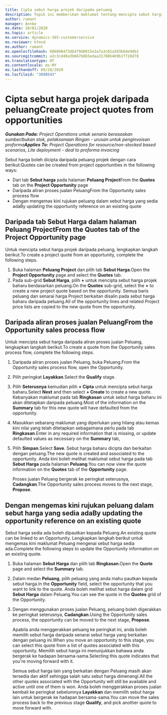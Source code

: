 ```yaml
---
title: Cipta sebut harga projek daripada peluang
description: Topik ini memberikan maklumat tentang mencipta sebut harga projek daripada peluang.
author: rumant
manager: Annbe
ms.date: 10/01/2020
ms.topic: article
ms.service: dynamics-365-customerservice
ms.reviewer: kfend
ms.author: rumant
ms.openlocfilehash: 606098473db479d0015e3a7a3c01a3d3b6de9db1
ms.sourcegitcommit: a2c3cd49a3b667b8b5edaa31788b4b9b1f728d78
ms.translationtype: HT
ms.contentlocale: ms-MY
ms.lasthandoff: 09/28/2020
ms.locfileid: "3898543"
---
```

# <a name="create-project-quotes-from-opportunities"></a><span data-ttu-id="87a27-103">Cipta sebut harga projek daripada peluang</span><span class="sxs-lookup"><span data-stu-id="87a27-103">Create project quotes from opportunities</span></span>

<span data-ttu-id="87a27-104">_**Gunakan Pada:** Project Operations untuk senario berasaskan sumber/bukan stok, pelaksanaan Ringan - urusan untuk penginvoisan proforma_</span><span class="sxs-lookup"><span data-stu-id="87a27-104">_**Applies To:** Project Operations for resource/non-stocked based scenarios, Lite deployment - deal to proforma invoicing_</span></span>

<span data-ttu-id="87a27-105">Sebut harga boleh dicipta daripada peluang projek dengan cara berikut:</span><span class="sxs-lookup"><span data-stu-id="87a27-105">Quotes can be created from project opportunities in the following ways:</span></span>

- <span data-ttu-id="87a27-106">Dari tab **Sebut harga** pada halaman **Peluang Project**</span><span class="sxs-lookup"><span data-stu-id="87a27-106">From the **Quotes** tab on the **Project Opportunity** page</span></span>
- <span data-ttu-id="87a27-107">Daripada aliran proses jualan Peluang</span><span class="sxs-lookup"><span data-stu-id="87a27-107">From the Opportunity sales process flow</span></span>
- <span data-ttu-id="87a27-108">Dengan mengemas kini rujukan peluang dalam sebut harga yang sedia ada</span><span class="sxs-lookup"><span data-stu-id="87a27-108">By updating the opportunity reference on an existing quote</span></span>

## <a name="from-the-quotes-tab-of-the-project-opportunity-page"></a><span data-ttu-id="87a27-109">Daripada tab Sebut Harga dalam halaman Peluang Project</span><span class="sxs-lookup"><span data-stu-id="87a27-109">From the Quotes tab of the Project Opportunity page</span></span>

<span data-ttu-id="87a27-110">Untuk mencipta sebut harga projek daripada peluang, lengkapkan langkah berikut.</span><span class="sxs-lookup"><span data-stu-id="87a27-110">To create a project quote from an opportunity, complete the following steps.</span></span>

1. <span data-ttu-id="87a27-111">Buka halaman **Peluang Project** dan pilih tab **Sebut Harga**.</span><span class="sxs-lookup"><span data-stu-id="87a27-111">Open the **Project Opportunity** page and select the **Quotes** tab.</span></span> 
2. <span data-ttu-id="87a27-112">Pada sub-grid **Sebut Harga**, pilih **+** untuk mencipta sebut harga projek baharu berdasarkan peluang.</span><span class="sxs-lookup"><span data-stu-id="87a27-112">On the **Quotes** sub-grid, select the **+** to create a new project quote based on the opportunity.</span></span> <span data-ttu-id="87a27-113">Semua baris peluang dan senarai harga Project berkaitan disalin pada sebut harga baharu daripada peluang.</span><span class="sxs-lookup"><span data-stu-id="87a27-113">All of the opportunity lines and related Project price lists are copied to the new quote from the opportunity.</span></span>

## <a name="from-the-opportunity-sales-process-flow"></a><span data-ttu-id="87a27-114">Daripada aliran proses jualan Peluang</span><span class="sxs-lookup"><span data-stu-id="87a27-114">From the Opportunity sales process flow</span></span>

<span data-ttu-id="87a27-115">Untuk mencipta sebut harga daripada aliran proses jualan Peluang, lengkapkan langkah berikut.</span><span class="sxs-lookup"><span data-stu-id="87a27-115">To create a quote from the Opportunity sales process flow, complete the following steps.</span></span>

1. <span data-ttu-id="87a27-116">Daripada aliran proses jualan Peluang, buka Peluang.</span><span class="sxs-lookup"><span data-stu-id="87a27-116">From the Opportunity sales process flow, open the Opportunity.</span></span>
2. <span data-ttu-id="87a27-117">Pilih peringkat **Layakkan**.</span><span class="sxs-lookup"><span data-stu-id="87a27-117">Select the **Qualify** stage.</span></span> 
3. <span data-ttu-id="87a27-118">Pilih **Seterusnya** kemudian pilih **+ Cipta** untuk mencipta sebut harga baharu.</span><span class="sxs-lookup"><span data-stu-id="87a27-118">Select **Next** and then select **+ Create** to create a new quote.</span></span> <span data-ttu-id="87a27-119">Kebanyakan maklumat pada tab **Ringkasan** untuk sebut harga baharu ini akan ditetapkan daripada peluang.</span><span class="sxs-lookup"><span data-stu-id="87a27-119">Most of the information on the **Summary** tab for this new quote will have defaulted from the opportunity.</span></span> 
4. <span data-ttu-id="87a27-120">Masukkan sebarang maklumat yang diperlukan yang hilang atau kemas kini nilai yang telah ditetapkan sebagaimana perlu pada tab **Ringkasan**.</span><span class="sxs-lookup"><span data-stu-id="87a27-120">Enter in any required information that is missing, or update defaulted values as necessary on the **Summary** tab,</span></span>
5. <span data-ttu-id="87a27-121">Pilih **Simpan**.</span><span class="sxs-lookup"><span data-stu-id="87a27-121">Select **Save**.</span></span> <span data-ttu-id="87a27-122">Sebut harga baharu dicipta dan berkaitan dengan peluang.</span><span class="sxs-lookup"><span data-stu-id="87a27-122">The new quote is created and associated to the opportunity.</span></span> <span data-ttu-id="87a27-123">Anda kini boleh melihat maklumat sebut harga pada tab **Sebut Harga** pada halaman **Peluang**.</span><span class="sxs-lookup"><span data-stu-id="87a27-123">You can now view the quote information on the **Quotes** tab of the **Opportunity** page.</span></span> 

   <span data-ttu-id="87a27-124">Proses jualan Peluang bergerak ke peringkat seterusnya, **Cadangkan**.</span><span class="sxs-lookup"><span data-stu-id="87a27-124">The Opportunity sales process moves to the next stage, **Propose**.</span></span>


## <a name="by-updating-the-opportunity-reference-on-an-existing-quote"></a><span data-ttu-id="87a27-125">Dengan mengemas kini rujukan peluang dalam sebut harga yang sedia ada</span><span class="sxs-lookup"><span data-stu-id="87a27-125">By updating the opportunity reference on an existing quote</span></span>

<span data-ttu-id="87a27-126">Sebut harga sedia ada boleh dipautkan kepada Peluang.</span><span class="sxs-lookup"><span data-stu-id="87a27-126">An existing quote can be linked to an Opportunity.</span></span> <span data-ttu-id="87a27-127">Lengkapkan langkah berikut untuk mengemas kini maklumat Peluang mengenai sebut harga sedia ada.</span><span class="sxs-lookup"><span data-stu-id="87a27-127">Complete the following steps to update the Opportunity information on an existing quote.</span></span>

1. <span data-ttu-id="87a27-128">Buka halaman **Sebut Harga** dan pilih tab **Ringkasan**.</span><span class="sxs-lookup"><span data-stu-id="87a27-128">Open the **Quote** page and select the **Summary** tab.</span></span>
2. <span data-ttu-id="87a27-129">Dalam medan **Peluang**, pilih peluang yang anda mahu pautkan kepada sebut harga.</span><span class="sxs-lookup"><span data-stu-id="87a27-129">In the **Opportunity** field, select the opportunity that you want to link to the quote.</span></span> <span data-ttu-id="87a27-130">Anda boleh melihat sebut harga dalam grid **Sebut Harga** dalam Peluang.</span><span class="sxs-lookup"><span data-stu-id="87a27-130">You can see the quote in the **Quotes** grid of the Opportunity.</span></span> 
3. <span data-ttu-id="87a27-131">Dengan menggunakan proses jualan Peluang, peluang boleh digerakkan ke peringkat seterusnya, **Cadangkan**.</span><span class="sxs-lookup"><span data-stu-id="87a27-131">Using the Opportunity sales process, the opportunity can be moved to the next stage, **Propose**.</span></span> 

   <span data-ttu-id="87a27-132">Apabila anda menggerakkan peluang ke peringkat ini, anda boleh memilih sebut harga daripada senarai sebut harga yang berkaitan dengan peluang ini.</span><span class="sxs-lookup"><span data-stu-id="87a27-132">When you move an opportunity to this stage, you can select this quote from a list of quotes associated with this opportunity.</span></span> <span data-ttu-id="87a27-133">Memilih sebut harga ini menunjukkan bahawa anda bergerak ke hadapan bersama-sama.</span><span class="sxs-lookup"><span data-stu-id="87a27-133">Selecting this quote indicates that you're moving forward with it.</span></span>

   <span data-ttu-id="87a27-134">Semua sebut harga lain yang berkaitan dengan Peluang masih akan tersedia dan aktif sehingga salah satu sebut harga dimenangi.</span><span class="sxs-lookup"><span data-stu-id="87a27-134">All the other quotes associated with the Opportunity will still be available and active until one of them is won.</span></span> <span data-ttu-id="87a27-135">Anda boleh menggerakkan proses jualan kembali ke peringkat sebelumnya **Layakkan** dan memilih sebut harga lain untuk bergerak ke hadapan bersama-sama.</span><span class="sxs-lookup"><span data-stu-id="87a27-135">You can move the sales process back to the previous stage **Qualify**, and pick another quote to move forward with.</span></span>
